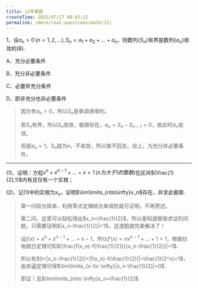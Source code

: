 ```yaml
---
title: 12年真题
createTime: 2025/07/17 08:43:32
permalink: /more/real-questions/math/12/
---
```


1、设$a_n>0\,(n=1,2,...),S_n=a_1+a_2+...+a_n$，则数列$\{S_n\}$有界是数列$\{a_n\}$收敛的(B).

A、充分必要条件

B、充分非必要条件

C、必要非充分条件

D、即非充分也非必要条件

> 因为有$a_n>0$，所以$S_n$是单调递增的。
> 
> 若$S_n$有界，所以$S_n$收敛，极限存在，$a_n=S_n-S_{n-1}=0$，故此时$a_n$收敛。
> 
> 但是$a_n=1$，$S_n$就为$n$，不收敛，所以推不回去，综上，为充分非必要条件。

---

(1)、证明：方程$x^n+x^{n-1}+...+x=1\,(n为大于1的整数)$在区间$(\frac{1}{2},1)$内有且仅有一个实根；

(2)、记(1)中的实根为$x_n$，证明$\lim\limits_{n\to\infty}x_n$存在，并求此极限.

> 第一问较为简单，利用零点定理结合单调性就可证明，不再赘述。
> 
> 第二问，这里可以轻松得出$x_n=\frac{1}{2}$，所以是知道极限求证的问题，只需要证明$|x_n-\frac{1}{2}|<1$，这道题就完美解决了！
> 
> 设$f(x)=x^n+x^{n-1}+...+x-1$，所以$f'(x)=nx^{n-1}+...+1>1$，根据拉格朗日定理可知$|\frac{f(x_n)-f(\frac{1}{2})}{x_n-\frac{1}{2}}|>1$.
> 
> 所以有$0<|x_n-\frac{1}{2}|<|f(x_n)-f(\frac{1}{2})|=\frac{1}{2^n}<1$，由夹逼定理可得$\lim\limits_{n \to \infty}|x_n-\frac{1}{2}|=0$.
> 
> 即证！且$\lim\limits_{n\to \infty}x_n=\frac{1}{2}$.